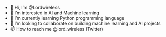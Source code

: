 - 👋 Hi, I’m @Lordwireless
- 👀 I’m interested in AI and Machine learning 
- 🌱 I’m currently learning Python programming language
- 💞️ I’m looking to collaborate on building machine learning and AI projects 
- 📫 How to reach me @lord_wireless (Twitter) 

<!---
Lordwireless/Lordwireless is a ✨ special ✨ repository because its `README.md` (this file) appears on your GitHub profile.
You can click the Preview link to take a look at your changes.
--->
